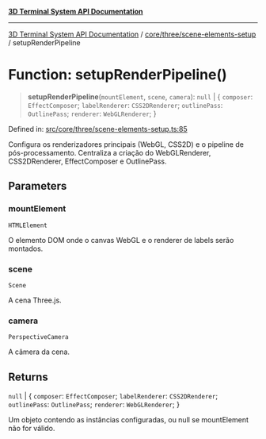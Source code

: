 [**3D Terminal System API Documentation**](../../../../README.md)

***

[3D Terminal System API Documentation](../../../../README.md) / [core/three/scene-elements-setup](../README.md) / setupRenderPipeline

# Function: setupRenderPipeline()

> **setupRenderPipeline**(`mountElement`, `scene`, `camera`): `null` \| \{ `composer`: `EffectComposer`; `labelRenderer`: `CSS2DRenderer`; `outlinePass`: `OutlinePass`; `renderer`: `WebGLRenderer`; \}

Defined in: [src/core/three/scene-elements-setup.ts:85](https://github.com/Dicommunitas/ThreeJS_Terminal_3D2/blob/7cc56be20ce03492e7afbc2e75ffa70f9c523fe8/src/core/three/scene-elements-setup.ts#L85)

Configura os renderizadores principais (WebGL, CSS2D) e o pipeline de pós-processamento.
Centraliza a criação do WebGLRenderer, CSS2DRenderer, EffectComposer e OutlinePass.

## Parameters

### mountElement

`HTMLElement`

O elemento DOM onde o canvas WebGL e o renderer de labels serão montados.

### scene

`Scene`

A cena Three.js.

### camera

`PerspectiveCamera`

A câmera da cena.

## Returns

`null` \| \{ `composer`: `EffectComposer`; `labelRenderer`: `CSS2DRenderer`; `outlinePass`: `OutlinePass`; `renderer`: `WebGLRenderer`; \}

Um objeto contendo as instâncias configuradas, ou null se mountElement não for válido.
